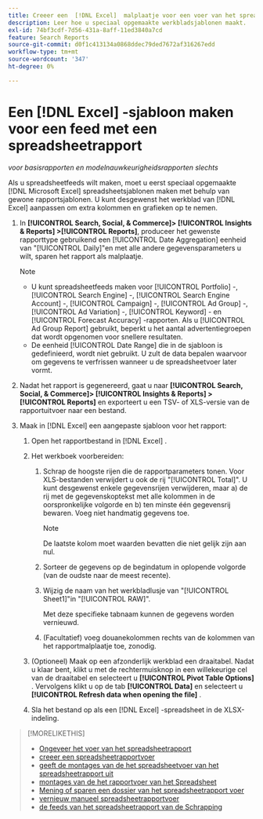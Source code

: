 ```yaml
---
title: Creeer een  [!DNL Excel]  malplaatje voor een voer van het spreadsheetrapport
description: Leer hoe u speciaal opgemaakte werkbladsjablonen maakt.
exl-id: 74bf3cdf-7d56-431a-8aff-11ed3840a7cd
feature: Search Reports
source-git-commit: d0f1c413134a0868ddec79ded7672af316267edd
workflow-type: tm+mt
source-wordcount: '347'
ht-degree: 0%

---
```


# Een [!DNL Excel] -sjabloon maken voor een feed met een spreadsheetrapport

*voor basisrapporten en modelnauwkeurigheidsrapporten slechts*

Als u spreadsheetfeeds wilt maken, moet u eerst speciaal opgemaakte [!DNL Microsoft Excel] spreadsheetsjablonen maken met behulp van gewone rapportsjablonen. U kunt desgewenst het werkblad van [!DNL Excel] aanpassen om extra kolommen en grafieken op te nemen.

1. In **[!UICONTROL Search, Social, & Commerce]> [!UICONTROL Insights & Reports] >[!UICONTROL Reports]**, produceer het gewenste rapporttype gebruikend een [!UICONTROL Date Aggregation] eenheid van &quot;[!UICONTROL Daily]&quot;en met alle andere gegevensparameters u wilt, sparen het rapport als malplaatje.

   >[!NOTE]
   >
   > * U kunt spreadsheetfeeds maken voor [!UICONTROL Portfolio] -, [!UICONTROL Search Engine] -, [!UICONTROL Search Engine Account] -, [!UICONTROL Campaign] -, [!UICONTROL Ad Group] -, [!UICONTROL Ad Variation] -, [!UICONTROL Keyword] - en [!UICONTROL Forecast Accuracy] -rapporten. Als u [!UICONTROL Ad Group Report] gebruikt, beperkt u het aantal advertentiegroepen dat wordt opgenomen voor snellere resultaten.
   > * De eenheid [!UICONTROL Date Range] die in de sjabloon is gedefinieerd, wordt niet gebruikt. U zult de data bepalen waarvoor om gegevens te verfrissen wanneer u de spreadsheetvoer later vormt.

1. Nadat het rapport is gegenereerd, gaat u naar **[!UICONTROL Search, Social, & Commerce]> [!UICONTROL Insights & Reports] >[!UICONTROL Reports]** en exporteert u een TSV- of XLS-versie van de rapportuitvoer naar een bestand.

1. Maak in [!DNL Excel] een aangepaste sjabloon voor het rapport:

   1. Open het rapportbestand in [!DNL Excel] .

   1. Het werkboek voorbereiden:

      1. Schrap de hoogste rijen die de rapportparameters tonen. Voor XLS-bestanden verwijdert u ook de rij &quot;[!UICONTROL Total]&quot;. U kunt desgewenst enkele gegevensrijen verwijderen, maar a) de rij met de gegevenskoptekst met alle kolommen in de oorspronkelijke volgorde en b) ten minste één gegevensrij bewaren. Voeg niet handmatig gegevens toe.

         >[!NOTE]
         >
         > De laatste kolom moet waarden bevatten die niet gelijk zijn aan nul.

      2. Sorteer de gegevens op de begindatum in oplopende volgorde (van de oudste naar de meest recente).

      3. Wijzig de naam van het werkbladlusje van &quot;[!UICONTROL Sheet1]&quot;in &quot;[!UICONTROL RAW]&quot;.

         Met deze specifieke tabnaam kunnen de gegevens worden vernieuwd.

      4. (Facultatief) voeg douanekolommen rechts van de kolommen van het rapportmalplaatje toe, zonodig.

   1. (Optioneel) Maak op een afzonderlijk werkblad een draaitabel. Nadat u klaar bent, klikt u met de rechtermuisknop in een willekeurige cel van de draaitabel en selecteert u **[!UICONTROL Pivot Table Options]** . Vervolgens klikt u op de tab **[!UICONTROL Data]** en selecteert u **[!UICONTROL Refresh data when opening the file]** .

   1. Sla het bestand op als een [!DNL Excel] -spreadsheet in de XLSX-indeling.

>[!MORELIKETHIS]
>
>* [ Ongeveer het voer van het spreadsheetrapport ](spreadsheet-feed-about.md)
>* [ creeer een spreadsheetrapportvoer ](spreadsheet-feed-create.md)
>* [ geeft de montages van de het spreadsheetvoer van het spreadsheetrapport uit ](spreadsheet-feed-edit.md)
>* [ montages van de het rapportvoer van het Spreadsheet ](spreadsheet-feed-settings.md)
>* [ Mening of sparen een dossier van het spreadsheetrapport voer ](spreadsheet-feed-view-or-save.md)
>* [ vernieuw manueel spreadsheetrapportvoer ](spreadsheet-feed-refresh.md)
>* [ de feeds van het spreadsheetrapport van de Schrapping ](spreadsheet-feed-delete.md)
